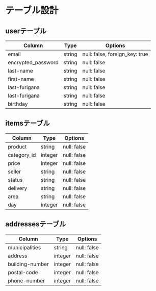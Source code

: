 # テーブル設計

## userテーブル

| Column               | Type   | Options     |
| -------------------- | ------ | ----------- |
| email                | string | null: false, foreign_key: true|
| encrypted_password   | string | null: false |
| last-name            | string | null: false |
| first-name           | string | null: false |
| last-furigana        | string | null: false |
| last-furigana        | string | null: false |
| birthday             | string | null: false |



## itemsテーブル

| Column     | Type       | Options     |
| ---------- | ---------- | ----------- |
| product    | string     | null: false | 製品
| category_id| integer    | null: false | カテゴリー
| price      | integer    | null: false | 値段
| seller     | string     | null: false | 売り手
| status     | string     | null: false | 商品の状態
| delivery   | string     | null: false | 配送料の負担
| area       | string     | null: false | 発送元の地域
| day        | integer    | null: false | 発送までの日数



## addressesテーブル

| Column            | Type       | Options     |
| ----------------- | ---------- | ----------- |
| municipalities    | string     | null: false | 市町村
| address           | integer    | null: false | 番地
| building-number   | integer    | null: false | 建物番号
| postal-code       | integer    | null: false | 郵便番号
| phone-number      | integer    | null: false | 電話番号



